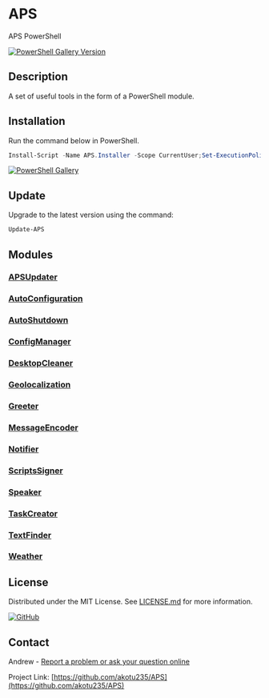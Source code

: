 # APS
APS PowerShell

[![PowerShell Gallery Version](https://img.shields.io/powershellgallery/v/APS)](https://www.powershellgallery.com/packages/APS)

## Description
A set of useful tools in the form of a PowerShell module.

## Installation
Run the command below in PowerShell.

```Powershell
Install-Script -Name APS.Installer -Scope CurrentUser;Set-ExecutionPolicy Bypass -Scope Process -Force;& "$((Get-InstalledScript -Name APS.Installer).InstalledLocation)\APS.Installer.ps1"
```

[![PowerShell Gallery](https://img.shields.io/powershellgallery/dt/APS)](https://www.powershellgallery.com/packages/APS)

## Update
Upgrade to the latest version using the command:
```Powershell
Update-APS
```

## Modules
### [APSUpdater](https://github.com/akotu235/APS/blob/master/Docs/Modules/APSUpdater/APSUpdater.md)
### [AutoConfiguration](https://github.com/akotu235/APS/blob/master/Docs/Modules/AutoConfiguration/AutoConfiguration.md)
### [AutoShutdown](https://github.com/akotu235/APS/blob/master/Docs/Modules/AutoShutdown/AutoShutdown.md)
### [ConfigManager](https://github.com/akotu235/APS/blob/master/Docs/Modules/ConfigManager/ConfigManager.md)
### [DesktopCleaner](https://github.com/akotu235/APS/blob/master/Docs/Modules/DesktopCleaner/DesktopCleaner.md)
### [Geolocalization](https://github.com/akotu235/APS/blob/master/Docs/Modules/Geolocalization/Geolocalization.md)
### [Greeter](https://github.com/akotu235/APS/blob/master/Docs/Modules/Greeter/Greeter.md)
### [MessageEncoder](https://github.com/akotu235/APS/blob/master/Docs/Modules/MessageEncoder/MessageEncoder.md)
### [Notifier](https://github.com/akotu235/APS/blob/master/Docs/Modules/Notifier/Notifier.md)
### [ScriptsSigner](https://github.com/akotu235/APS/blob/master/Docs/Modules/ScriptsSigner/ScriptsSigner.md)
### [Speaker](https://github.com/akotu235/APS/blob/master/Docs/Modules/Speaker/Speaker.md)
### [TaskCreator](https://github.com/akotu235/APS/blob/master/Docs/Modules/TaskCreator/TaskCreator.md)
### [TextFinder](https://github.com/akotu235/APS/blob/master/Docs/Modules/TextFinder/TextFinder.md)
### [Weather](https://github.com/akotu235/APS/blob/master/Docs/Modules/Weather/Weather.md)

## License
Distributed under the MIT License. See [LICENSE.md](https://github.com/akotu235/APS/blob/master/LICENSE.md) for more information.

[![GitHub](https://img.shields.io/github/license/akotu235/APS)](https://github.com/akotu235/APS/blob/master/LICENSE.md)

## Contact
Andrew - [Report a problem or ask your question online](https://akotu235.github.io/)

Project Link: [https://github.com/akotu235/APS](https://github.com/akotu235/APS)
